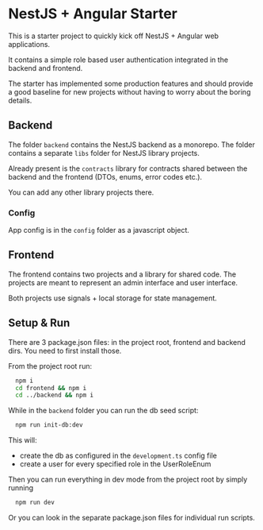# NestJS + Angular Starter

This is a starter project to quickly kick off NestJS + Angular web applications.

It contains a simple role based user authentication integrated in the backend and frontend.

The starter has implemented some production features and should provide a good baseline for new projects without having to worry about the boring details.

## Backend

The folder `backend` contains the NestJS backend as a monorepo. The folder contains a separate `libs` folder for NestJS library projects.

Already present is the `contracts` library for contracts shared between the backend and the frontend (DTOs, enums, error codes etc.).

You can add any other library projects there.

### Config

App config is in the `config` folder as a javascript object.

## Frontend

The frontend contains two projects and a library for shared code.
The projects are meant to represent an admin interface and user interface.

Both projects use signals + local storage for state management.

## Setup & Run

There are 3 package.json files: in the project root, frontend and backend dirs. You need to first install those.

From the project root run:

```bash
  npm i
  cd frontend && npm i
  cd ../backend && npm i
```

While in the `backend` folder you can run the db seed script:

```bash
  npm run init-db:dev
```

This will:

- create the db as configured in the `development.ts` config file
- create a user for every specified role in the UserRoleEnum

Then you can run everything in dev mode from the project root by simply running

```bash
  npm run dev
```

Or you can look in the separate package.json files for individual run scripts.
